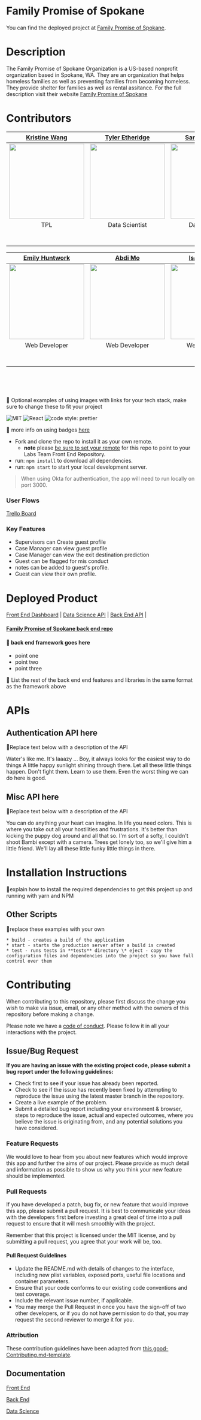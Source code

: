 # Family Promise of Spokane

You can find the deployed project at [Family Promise of Spokane](https://family-profile-styling-emily.d3hmwb1bmjh3u1.amplifyapp.com//).

# Description

The Family Promise of Spokane  Organization is a US-based nonprofit organization based in Spokane, WA. They are an organization that helps homeless families as well as preventing families from becoming homeless. They provide shelter for families as well as rental assitance. For the full description visit their website [Family Promise of Spokane](https://www.familypromiseofspokane.org/)
# Contributors

| [Kristine Wang](https://github.com/KristineYW) | [Tyler Etheridge](https://github.com/tyleretheridge) | [Santiago Berniz](https://github.com/sberniz/) | [Leslie Rodriguez](https://github.com/thereactgirl) |
| :---: | :---: | :---: | :---: | 
| [<img src="https://avatars0.githubusercontent.com/u/63246056?s=400&u=a10524916b756eb26132d0803bec3cbe62ede1ef&v=4" width = "200" />](https://github.com/KristineYW) | [<img src="https://avatars3.githubusercontent.com/u/61953470?s=400&u=8f8538f4d10dcb45b9179eb6990d1ef9c1aadc8d&v=4" width = "200" />](https://github.com/tyleretheridge) | [<img src="https://avatars3.githubusercontent.com/u/6207914?s=460&u=8bfaa068f7942170423371ff10e8f04f09f41e81&v=4" width = "200" />](https://github.com/sberniz/) | [<img src="https://avatars3.githubusercontent.com/u/46256764?s=400&u=337301ad07625f6977ed520ff7092ae54bb0852f&v=4" width = "200" />](https://github.com/thereactgirl) |
| TPL | Data Scientist | Data Scientist | Web Developer | Web Developer | 
|[<img src="https://github.com/favicon.ico" width="15"> ](https://github.com/KristineYW) | [<img src="https://github.com/favicon.ico" width="15"> ](https://github.com/tyleretheridge) | [<img src="https://github.com/favicon.ico" width="15"> ](https://github.com/sberniz/) | [<img src="https://github.com/favicon.ico" width="15"> ](https://github.com/thereactgirl) |
| [ <img src="https://static.licdn.com/sc/h/al2o9zrvru7aqj8e1x2rzsrca" width="15"> ](https://www.linkedin.com/in/kristine-wang-ds/) | [ <img src="https://static.licdn.com/sc/h/al2o9zrvru7aqj8e1x2rzsrca" width="15"> ](https://www.linkedin.com/in/tylerjetheridge/) | [ <img src="https://static.licdn.com/sc/h/al2o9zrvru7aqj8e1x2rzsrca" width="15"> ](https://www.linkedin.com/in/santiago-berniz/) | [ <img src="https://static.licdn.com/sc/h/al2o9zrvru7aqj8e1x2rzsrca" width="15"> ](https://www.linkedin.com/in/thereactgirl/) |          

| [Emily Huntwork](https://github.com/Ehuntwork) | [Abdi Mo](https://github.com/abdimohamud) | [Isaiah Fowler](https://github.com/idongessien) |
| :---: | :---: | :---: |  
| [<img src="https://avatars1.githubusercontent.com/u/27293120?s=400&u=e6c0fc75189b75dea5233e02562784ed1cfa2faf&v=4" width = "200" />](https://github.com/Ehuntwork) | [<img src="https://avatars1.githubusercontent.com/u/65041807?s=400&u=2ff3514545d906fe2b734fed79c7f8d640b58ae6&v=4" width = "200" />](https://github.com/abdimohamud) | [<img src="https://avatars1.githubusercontent.com/u/66272034?s=400&u=db133631ead14125bb0d5e9515932985c6293448&v=4" width = "200" />](https://github.com/isaiah-j) | 
| Web Developer | Web Developer | Web Developer | 
|[<img src="https://github.com/favicon.ico" width="15"> ](https://github.com/Ehuntwork) | [<img src="https://github.com/favicon.ico" width="15"> ](https://github.com/abdimohamud) | [<img src="https://github.com/favicon.ico" width="15"> ](https://github.com/isaiah-j) | 
| [ <img src="https://static.licdn.com/sc/h/al2o9zrvru7aqj8e1x2rzsrca" width="15"> ](https://www.linkedin.com/in/emily-huntwork/) | [ <img src="https://static.licdn.com/sc/h/al2o9zrvru7aqj8e1x2rzsrca" width="15"> ](https://www.linkedin.com/in/abdinajib-mohamud/) | [ <img src="https://static.licdn.com/sc/h/al2o9zrvru7aqj8e1x2rzsrca" width="15"> ](https://www.linkedin.com/in/isaiah-fowler/) |              

<br>          

<br>
<br>

🚫 Optional examples of using images with links for your tech stack, make sure to change these to fit your project

![MIT](https://img.shields.io/packagist/l/doctrine/orm.svg)
![React](https://img.shields.io/badge/react-v16.7.0--alpha.2-blue.svg)
![code style: prettier](https://img.shields.io/badge/code_style-prettier-ff69b4.svg?style=flat-square)

🚫 more info on using badges [here](https://github.com/badges/shields)

- Fork and clone the repo to install it as your own remote.
  - **note** please [be sure to set your remote](https://help.github.jp/enterprise/2.11/user/articles/changing-a-remote-s-url/) for this repo to point to your Labs Team Front End Repository.
- run: `npm install` to download all dependencies.
- run: `npm start` to start your local development server.

> When using Okta for authentication, the app will need to run locally on port 3000.

### User Flows

[Trello Board](https://trello.com/b/FyWvcZzY/family-promise-of-spokane)

### Key Features

- Supervisors can Create guest profile 
- Case Manager can view guest profile 
- Case Manager can view the exit destination prediction
- Guest can be flagged for mis conduct
- notes can be added to guest's profile. 
- Guest can view their own profile. 

# Deployed Product
[Front End Dashboard](https://family-profile-styling-emily.d3hmwb1bmjh3u1.amplifyapp.com/) |
[Data Science API](http://a-labs29-family-promise.eba-syir5yx3.us-east-1.elasticbeanstalk.com/) |
[Back End API](https://family-pomise-spokane.herokuapp.com/) |

#### [Family Promise of Spokane back end repo](https://github.com/Lambda-School-Labs/family-promise-spokane-be-a) 

#### 🚫 back end framework goes here

- point one
- point two
- point three

🚫 List the rest of the back end end features and libraries in the same format as the framework above

# APIs

## Authentication API here

🚫Replace text below with a description of the API

Water's like me. It's laaazy ... Boy, it always looks for the easiest way to do things A little happy sunlight shining through there. Let all these little things happen. Don't fight them. Learn to use them. Even the worst thing we can do here is good.

## Misc API here

🚫Replace text below with a description of the API

You can do anything your heart can imagine. In life you need colors. This is where you take out all your hostilities and frustrations. It's better than kicking the puppy dog around and all that so. I'm sort of a softy, I couldn't shoot Bambi except with a camera. Trees get lonely too, so we'll give him a little friend. We'll lay all these little funky little things in there.

# Installation Instructions

🚫explain how to install the required dependencies to get this project up and running with yarn and NPM

## Other Scripts

🚫replace these examples with your own

    * build - creates a build of the application
    * start - starts the production server after a build is created
    * test - runs tests in **tests** directory \* eject - copy the configuration files and dependencies into the project so you have full control over them

# Contributing

When contributing to this repository, please first discuss the change you wish to make via issue, email, or any other method with the owners of this repository before making a change.

Please note we have a [code of conduct](./CODE_OF_CONDUCT.md). Please follow it in all your interactions with the project.

## Issue/Bug Request

**If you are having an issue with the existing project code, please submit a bug report under the following guidelines:**

- Check first to see if your issue has already been reported.
- Check to see if the issue has recently been fixed by attempting to reproduce the issue using the latest master branch in the repository.
- Create a live example of the problem.
- Submit a detailed bug report including your environment & browser, steps to reproduce the issue, actual and expected outcomes, where you believe the issue is originating from, and any potential solutions you have considered.

### Feature Requests

We would love to hear from you about new features which would improve this app and further the aims of our project. Please provide as much detail and information as possible to show us why you think your new feature should be implemented.

### Pull Requests

If you have developed a patch, bug fix, or new feature that would improve this app, please submit a pull request. It is best to communicate your ideas with the developers first before investing a great deal of time into a pull request to ensure that it will mesh smoothly with the project.

Remember that this project is licensed under the MIT license, and by submitting a pull request, you agree that your work will be, too.

#### Pull Request Guidelines

- Update the README.md with details of changes to the interface, including new plist variables, exposed ports, useful file locations and container parameters.
- Ensure that your code conforms to our existing code conventions and test coverage.
- Include the relevant issue number, if applicable.
- You may merge the Pull Request in once you have the sign-off of two other developers, or if you do not have permission to do that, you may request the second reviewer to merge it for you.

### Attribution

These contribution guidelines have been adapted from [this good-Contributing.md-template](https://gist.github.com/PurpleBooth/b24679402957c63ec426).

## Documentation

[Front End](https://github.com/Lambda-School-Labs/family-promise-spokane-fe-a/blob/main/README.md)

[Back End](https://github.com/Lambda-School-Labs/family-promise-spokane-be-a/blob/main/README.md)

[Data Science](https://github.com/Lambda-School-Labs/family-promise-spokane-ds-a/blob/main/README.md)
